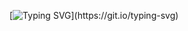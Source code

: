 <!-- ![profile](https://socialify.git.ci/TenebrizDev/tenebrizdev/image?font=Raleway&forks=1&issues=1&language=1&name=1&owner=1&pattern=Solid&pulls=1&stargazers=1&theme=Dark)

![trophies](https://github-profile-trophy.vercel.app/?username=TenebrizDev&theme=gruvbox&row=1)-->

[![Typing SVG](https://readme-typing-svg.demolab.com?font=Jetbrains+Mono&size=18&pause=1000&color=a277ff&multiline=true&width=460&height=100&lines=Variables+speak+in+riddles+and+rhyme%2C;Functions+seem+lost+in+their+own+time.;Loops+go+forever%2C+but+that%E2%80%99s+not+the+worst%2C;The+real+problem%3F+I+forgot+to+save+first.)](https://git.io/typing-svg)
